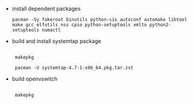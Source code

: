 - install dependent packages

  `pacman -Sy fakeroot binutils python-six autoconf automake libtool make gcc elfutils nss cpio python-setuptools xmlto python2-setuptools numactl`
- build and install systemtap package

  ```cd systemtap

   makepkg

   pacman -U systemtap-4.7-1-x86_64.pkg.tar.zst 
  ```
- build openvswitch

  ```cd ovs

   makepkg
  ```
